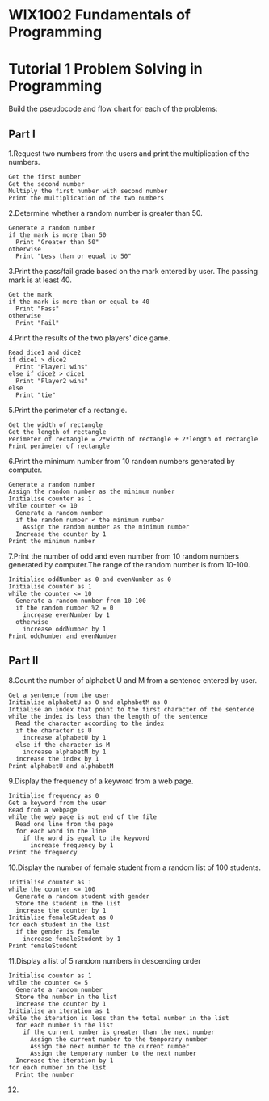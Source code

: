 # WIX1002  Fundamentals of Programming
# Tutorial 1 Problem Solving in Programming

Build the pseudocode and flow chart for each of the problems:

## Part I
1.Request two numbers from the users and print the multiplication of the numbers.
```
Get the first number
Get the second number
Multiply the first number with second number
Print the multiplication of the two numbers
```
2.Determine whether a random number is greater than 50.
```
Generate a random number
if the mark is more than 50
  Print "Greater than 50"
otherwise
  Print "Less than or equal to 50"
```
3.Print the pass/fail grade based on the mark entered by user. The passing mark is at least 40.
```
Get the mark
if the mark is more than or equal to 40
  Print "Pass"
otherwise
  Print "Fail"
```
4.Print the results of the two players' dice game.
```
Read dice1 and dice2
if dice1 > dice2
  Print "Player1 wins"
else if dice2 > dice1
  Print "Player2 wins"
else
  Print "tie"
```
5.Print the perimeter of a rectangle.
```
Get the width of rectangle
Get the length of rectangle 
Perimeter of rectangle = 2*width of rectangle + 2*length of rectangle
Print perimeter of rectangle
```
6.Print the minimum number from 10 random numbers generated by computer.
```
Generate a random number
Assign the random number as the minimum number
Initialise counter as 1 
while counter <= 10
  Generate a random number
  if the random number < the minimum number
    Assign the random number as the minimum number
  Increase the counter by 1
Print the minimum number
```
7.Print the number of odd and even number from 10 random numbers generated by computer.The range of the random number is from 10-100.
```
Initialise oddNumber as 0 and evenNumber as 0
Initialise counter as 1
while the counter <= 10
  Generate a random number from 10-100
  if the random number %2 = 0 
    increase evenNumber by 1
  otherwise
    increase oddNumber by 1
Print oddNumber and evenNumber
```

## Part II
8.Count the number of alphabet U and M from a sentence entered by user.
```
Get a sentence from the user
Initialise alphabetU as 0 and alphabetM as 0
Intialise an index that point to the first character of the sentence
while the index is less than the length of the sentence
  Read the character according to the index 
  if the character is U
    increase alphabetU by 1
  else if the character is M
    increase alphabetM by 1
  increase the index by 1
Print alphabetU and alphabetM
```
9.Display the frequency of a keyword from a web page.
```
Initialise frequency as 0
Get a keyword from the user
Read from a webpage
while the web page is not end of the file
  Read one line from the page 
  for each word in the line
    if the word is equal to the keyword
      increase frequency by 1
Print the frequency
```
10.Display the number of female student from a random list of 100 students.
```
Initialise counter as 1 
while the counter <= 100
  Generate a random student with gender
  Store the student in the list
  increase the counter by 1
Initialise femaleStudent as 0
for each student in the list
  if the gender is female
    increase femaleStudent by 1
Print femaleStudent
```
11.Display a list of 5 random numbers in descending order
```
Initialise counter as 1
while the counter <= 5
  Generate a random number
  Store the number in the list
  Increase the counter by 1
Initialise an iteration as 1 
while the iteration is less than the total number in the list
  for each number in the list
    if the current number is greater than the next number
      Assign the current number to the temporary number
      Assign the next number to the current number
      Assign the temporary number to the next number
  Increase the iteration by 1
for each number in the list
  Print the number
```
12.


